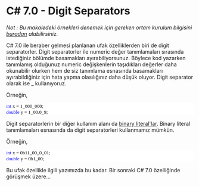 # C# 7.0 - Digit Separators #

*Not : Bu makaledeki örnekleri denemek için gereken ortam kurulum bilgisini [buradan](http://ilkayilknur.com/csharp-7-ozelliklerini-nasil-test-ederiz) alabilirsiniz.*

C# 7.0 ile beraber gelmesi planlanan ufak özelliklerden biri de digit separatorler. Digit separatorler ile numeric değer tanımlamaları sırasında istediğiniz bölümde basamakları ayırabiliyorsunuz. Böylece kod yazarken tanımlamış olduğunuz numeric değişkenlerin taşıdıkları değerler daha okunabilir olurken hem de siz tanımlama esnasında basamakları ayırabildiğiniz için hata yapma olasılığınız daha düşük oluyor. Digit separator olarak ise _ kullanıyoruz.

Örneğin,

<pre style="font-family:Consolas;font-size:13;color:black;background:white;"><span style="color:blue;">int</span>&nbsp;x&nbsp;=&nbsp;1_000_000;<br/><span style="color:blue;">double</span>&nbsp;y&nbsp;=&nbsp;1_00.0_9;</pre>

Digit separatorlerin bir diğer kullanım alanı da [binary literal'lar](http://www.ilkayilknur.com/csharp-7-binary-literals). Binary literal tanımlamaları esnasında da digit separatorleri kullanmamız mümkün.

Örneğin,

<pre style="font-family:Consolas;font-size:13;color:black;background:white;"><span style="color:blue;">int</span>&nbsp;x&nbsp;=&nbsp;0b11_00_0_01;<br/><span style="color:blue;">double</span>&nbsp;y&nbsp;=&nbsp;0b1_00;</pre>

Bu ufak özellikle ilgili yazımızda bu kadar. Bir sonraki C# 7.0 özelliğinde görüşmek üzere...

